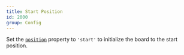 ```yaml
---
title: Start Position
id: 2000
group: Config
---
```


Set the <a href="docs.html#config:position"><code class="js plain">position</code></a> property to <code class="js string">'start'</code> to initialize the board to the start position.
